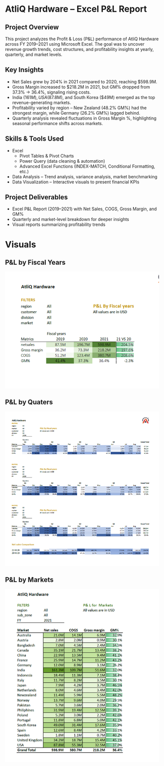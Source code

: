 # AtliQ Hardware – Excel P&L Report
## Project Overview
This project analyzes the Profit & Loss (P&L) performance of AtliQ Hardware across FY 2019–2021 using Microsoft Excel. The goal was to uncover revenue growth trends, cost structures, and profitability insights at yearly, quarterly, and market levels.
## Key Insights
- Net Sales grew by 204% in 2021 compared to 2020, reaching $598.9M.
- Gross Margin increased to $218.2M in 2021, but GM% dropped from 37.3% → 36.4%, signaling rising costs.
- India ($161M), USA ($87.8M), and South Korea ($49M) emerged as the top revenue-generating markets.
- Profitability varied by region – New Zealand (48.2% GM%) had the strongest margin, while Germany (26.2% GM%) lagged behind.
- Quarterly analysis revealed fluctuations in Gross Margin %, highlighting seasonal performance shifts across markets.
## Skills & Tools Used
- Excel
    - Pivot Tables & Pivot Charts
    - Power Query (data cleaning & automation)
    - Advanced Excel Functions (INDEX-MATCH, Conditional Formatting, etc.)
 - Data Analysis – Trend analysis, variance analysis, market benchmarking
 -  Data Visualization – Interactive visuals to present financial KPIs
## Project Deliverables
   - Excel P&L Report (2019–2021) with Net Sales, COGS, Gross Margin, and GM%
   - Quarterly and market-level breakdown for deeper insights
   - Visual reports summarizing profitability trends 
# Visuals
## P&L by Fiscal Years
![P&l Report](https://github.com/Shahna-k25/Excel-Sales-_Analysis/blob/main/p%26l%20fiscal%20year.png)
##  P&L by Quaters
![P&l  by quater](https://github.com/Shahna-k25/Excel-Sales-_Analysis/blob/main/p%26l%20by%20quaters.png)
## P&L by Markets
![P&l  by market](https://github.com/Shahna-k25/Excel-Sales-_Analysis/blob/main/P%26l%20by%20market.png)

